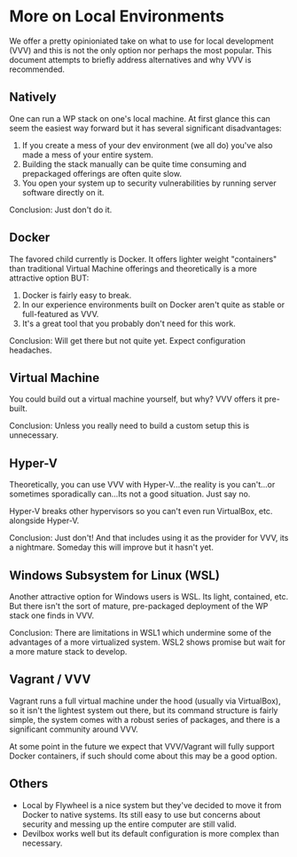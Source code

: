 # More on Local Environments

We offer a pretty opinioniated take on what to use for local development (VVV) and this is not the only option nor perhaps the most popular. This document attempts to briefly address alternatives and why VVV is recommended.

## Natively
One can run a WP stack on one's local machine. At first glance this can seem the easiest way forward but it has several significant disadvantages:
1. If you create a mess of your dev environment (we all do) you've also made a mess of your entire system.
2. Building the stack manually can be quite time consuming and prepackaged offerings are often quite slow.
3. You open your system up to security vulnerabilities by running server software directly on it.

Conclusion: Just don't do it.

## Docker
The favored child currently is Docker. It offers lighter weight "containers" than traditional Virtual Machine offerings and theoretically is a more attractive option BUT:
1. Docker is fairly easy to break.
2. In our experience environments built on Docker aren't quite as stable or full-featured as VVV.
3. It's a great tool that you probably don't need for this work.

Conclusion: Will get there but not quite yet. Expect configuration headaches.

## Virtual Machine
You could build out a virtual machine yourself, but why? VVV offers it pre-built.

Conclusion: Unless you really need to build a custom setup this is unnecessary.

## Hyper-V
Theoretically, you can use VVV with Hyper-V...the reality is you can't...or sometimes sporadically can...Its not a good situation. Just say no.

Hyper-V breaks other hypervisors so you can't even run VirtualBox, etc. alongside Hyper-V.

Conclusion: Just don't! And that includes using it as the provider for VVV, its a nightmare. Someday this will improve but it hasn't yet.

## Windows Subsystem for Linux (WSL)
Another attractive option for Windows users is WSL. Its light, contained, etc. But there isn't the sort of mature, pre-packaged deployment of the WP stack one finds in VVV.

Conclusion: There are limitations in WSL1 which undermine some of the advantages of a more virtualized system. WSL2 shows promise but wait for a more mature stack to develop.

## Vagrant / VVV
Vagrant runs a full virtual machine under the hood (usually via VirtualBox), so it isn't the lightest system out there, but its command structure is fairly simple, the system comes with a robust series of packages, and there is a significant community around VVV.

At some point in the future we expect that VVV/Vagrant will fully support Docker containers, if such should come about this may be a good option.

## Others
- Local by Flywheel is a nice system but they've decided to move it from Docker to native systems. Its still easy to use but concerns about security and messing up the entire computer are still valid.
- Devilbox works well but its default configuration is more complex than necessary.
